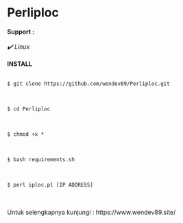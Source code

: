 # Perliploc

<b>Support :</b>
<br />
<br />
<i>✔️ Linux </i>
<br />
<br />
<b>INSTALL</b>
<br />
<br />
<pre class="chroma"><code class="language-console-bash" data-lang="console-bash">$ git clone https://github.com/wendev89/Perliploc.git</code></pre>
<br />
<pre class="chroma"><code class="language-console-bash" data-lang="console-bash">$ cd Perliploc</code></pre>
<br />
<pre class="chroma"><code class="language-console-bash" data-lang="console-bash">$ chmod +x *</code></pre>
<br />
<pre class="chroma"><code class="language-console-bash" data-lang="console-bash">$ bash requirements.sh</code></pre>
<br />
<pre class="chroma"><code class="language-console-bash" data-lang="console-bash">$ perl iploc.pl [IP ADDRESS] </code></pre>
<br />
<br />
Untuk selengkapnya kunjungi : https://www.wendev89.site/
